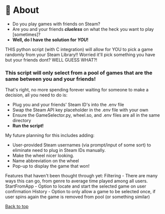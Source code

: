 <a name="top"></a>
# 🚀 About
* Do you play games with friends on Steam?
* Are you and your friends **_clueless_** on what the heck you want to play [sometimes]?
* **Well, do I have the solution for _YOU_!**

THIS python script (with C integration) will allow for YOU to pick a game randomly from your Steam Library!!
Worried it'll pick something you have but your friends dont? WELL GUESS WHAT?! 

 ### **This script will only select from a pool of games that are the same between you and your friends!**

That's right, no more spending forever waiting for someone to make a decision, all you need to do is:
* Plug you and your friends' Steam ID's into the .env file
* Swap the Steam API key placeholder in the .env file with your own
* Ensure the GameSelector.py, wheel.so, and .env files are all in the same directory
*  **Run the script!**

My future planning for this includes adding:
* User-provided Steam usernames (via prompt/input of some sort) to eliminate need to plug in Steam IDs manually.
* Make the wheel nicer looking.
* Name abbreviation on the wheel
* Pop-up to display the game that won!

Features that haven't been thought through yet:
Filtering - There are many ways this can go, from genre to average time played among all users.
StartFromApp - Option to locate and start the selected game on user confirmation
History - Option to only allow a game to be selected once, if user spins again the game is removed from pool (or something similar)

[Back to top](#top)
